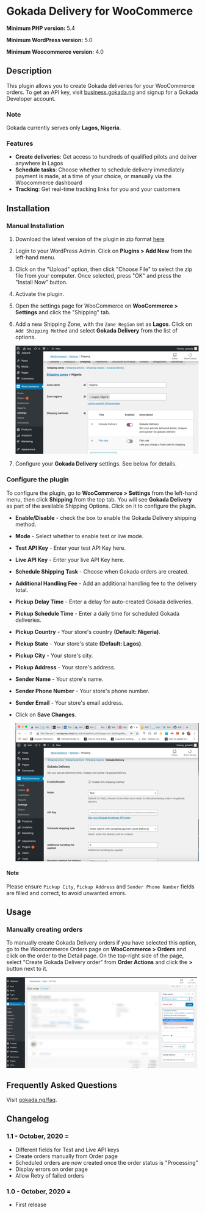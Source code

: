 # Gokada Delivery for WooCommerce

**Minimum PHP version:** 5.4

**Minimum WordPress version:** 5.0

**Minimum Woocommerce version:** 4.0


## Description

This plugin allows you to create Gokada deliveries for your WooCommerce orders. To get an API key, visit <a href="https://business.gokada.ng" target="_blank">business.gokada.ng</a> and signup for a Gokada Developer account. 


### Note

Gokada currently serves only **Lagos, Nigeria**.


### Features

- **Create deliveries**: Get access to hundreds of qualified pilots and deliver anywhere in Lagos
- **Schedule tasks**: Choose whether to schedule delivery immediately payment is made, at a time of your choice, or manually via the Woocommerce dashboard
- **Tracking**: Get real-time tracking links for you and your customers



## Installation

### Manual Installation

1.  Download the latest version of the plugin in zip format <a href="https://github.com/gokada/gokada-wordpress/archive/main.zip">here</a>
2.  Login to your WordPress Admin. Click on **Plugins > Add New** from the left-hand menu.
3.  Click on the "Upload" option, then click "Choose File" to select the zip file from your computer. Once selected, press "OK" and press the "Install Now" button.
4.  Activate the plugin.
5.  Open the settings page for WooCommerce on **WooCommerce > Settings** and click the "Shipping" tab.
6.  Add a new Shipping Zone, with the `Zone Region` set as __Lagos__. Click on `Add Shipping Method` and select __Gokada Delivery__ from the list of options.

    <img src="./assets/screenshots/screenshot-1.png" alt="screenshot 1" width="500"/>

7.  Configure your **Gokada Delivery** settings. See below for details.

### Configure the plugin

To configure the plugin, go to **WooCommerce > Settings** from the left-hand menu, then click **Shipping** from the top tab. You will see **Gokada Delivery** as part of the available Shipping Options. Click on it to configure the plugin.

- **Enable/Disable** - check the box to enable the Gokada Delivery shipping method.
- **Mode** - Select whether to enable test or live mode.
- **Test API Key** - Enter your test API Key here.
- **Live API Key** - Enter your live API Key here.
- **Schedule Shipping Task** - Choose when Gokada orders are created.
- **Additional Handling Fee** - Add an additional handling fee to the delivery total.
- **Pickup Delay Time** - Enter a delay for auto-created Gokada deliveries.
- **Pickup Schedule Time** - Enter a daily time for scheduled Gokada deliveries.
- **Pickup Country** - Your store's country __(Default: Nigeria)__.
- **Pickup State** - Your store's state __(Default: Lagos)__.
- **Pickup City** - Your store's city.
- **Pickup Address** - Your store's address.
- **Sender Name** - Your store's name.
- **Sender Phone Number** - Your store's phone number.
- **Sender Email** - Your store's email address.
- Click on **Save Changes**.

    <img src="./assets/screenshots/screenshot-2.png" alt="screenshot 2" width="500"/>



#### Note

Please ensure `Pickup City`, `Pickup Address` and `Sender Phone Number` fields are filled and correct, to avoid unwanted errors.

## Usage

### Manually creating orders


To manually create Gokada Delivery orders if you have selected this option, go to the Woocommerce Orders page on **WooCommerce > Orders** and click on the order to the Detail page. On the top-right side of the page, select "Create Gokada Delivery order" from **Order Actions** and click the **>** button next to it.


 <img src="./assets/screenshots/screenshot-3.png" alt="screenshot 2" width="500"/>
    


## Frequently Asked Questions

Visit <a href="https://www.gokada.ng/faq" target="_blank">gokada.ng/faq</a>.


## Changelog ##
 
### 1.1 - October, 2020 =
* Different fields for Test and Live API keys
* Create orders manually from Order page
* Scheduled orders are now created once the order status is "Processing"
* Display errors on order page
* Allow Retry of failed orders
 
### 1.0 - October, 2020 =
* First release